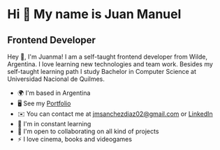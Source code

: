 Hi 👋 My name is Juan Manuel
============================

Frontend Developer
-------------
Hey 👋, I'm Juanma! I am a self-taught frontend developer from Wilde, Argentina. I love learning new technologies and team work. Besides my self-taught learning path I study Bachelor in Computer Science at Universidad Nacional de Quilmes.

*   🌍  I'm based in Argentina
*   🖥️  See my [Portfolio](http://jmsanchezdiaz.github.io/portfolio/)
*   ✉️  You can contact me at [jmsanchezdiaz02@gmail.com](mailto:jmsanchezdiaz02@gmail.com) or [LinkedIn](https://www.linkedin.com/in/juan-manuel-sanchez-diaz/)
*   🧠  I'm in constant learning
*   🤝  I'm open to collaborating on all kind of projects
*   ⚡  I love cinema, books and videogames

